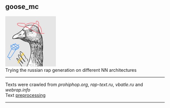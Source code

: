 ## goose_mc  
![goose_mc](/picture/goose_mc.jpg)  
Trying the russian rap generation on different NN architectures  

---
Texts were crawled from *prohiphop.org*, *rap-text.ru*, *vbatle.ru* and *webrap.info*  
Text [preprocessing](code/extraction_of_notes.ipynb)  

---
